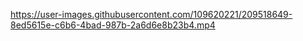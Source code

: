 




https://user-images.githubusercontent.com/109620221/209518649-8ed5615e-c6b6-4bad-987b-2a6d6e8b23b4.mp4

